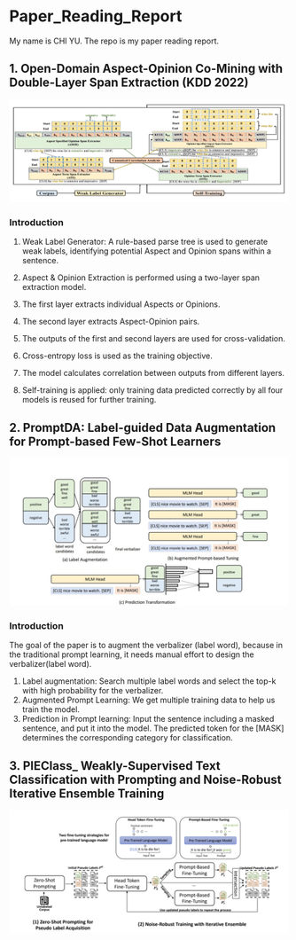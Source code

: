 # Paper_Reading_Report
My name is CHI YU. The repo is my paper reading report.
## 1. Open-Domain Aspect-Opinion Co-Mining with Double-Layer Span Extraction (KDD 2022)
![img](fig/ODAO.jpg)
### Introduction
1. Weak Label Generator: A rule-based parse tree is used to generate weak labels, identifying potential Aspect and Opinion spans within a sentence.

2. Aspect & Opinion Extraction is performed using a two-layer span extraction model.

3. The first layer extracts individual Aspects or Opinions.

4. The second layer extracts Aspect-Opinion pairs.

5. The outputs of the first and second layers are used for cross-validation.

6. Cross-entropy loss is used as the training objective.

7. The model calculates correlation between outputs from different layers.

8. Self-training is applied: only training data predicted correctly by all four models is reused for further training.

## 2. PromptDA: Label-guided Data Augmentation for Prompt-based Few-Shot Learners
![img](fig/PromptDA_Label.jpg)
### Introduction
The goal of the paper is to augment the verbalizer (label word), because in the traditional prompt learning, it needs manual effort to design the verbalizer(label word).
1. Label augmentation: Search multiple label words and select the top-k with high probability for the verbalizer.
2. Augmented Prompt Learning: We get multiple training data to help us train the model.
3. Prediction in Prompt learning: Input the sentence including a masked sentence, and put it into the model. The predicted token for the [MASK] determines the corresponding category for classification.
## 3. PIEClass_ Weakly-Supervised Text Classification with Prompting and Noise-Robust Iterative Ensemble Training
![img](fig/PIEclass.png)
